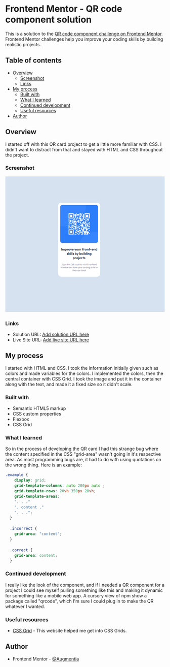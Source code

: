 # Frontend Mentor - QR code component solution

This is a solution to the [QR code component challenge on Frontend Mentor](https://www.frontendmentor.io/challenges/qr-code-component-iux_sIO_H). Frontend Mentor challenges help you improve your coding skills by building realistic projects. 

## Table of contents

- [Overview](#overview)
  - [Screenshot](#screenshot)
  - [Links](#links)
- [My process](#my-process)
  - [Built with](#built-with)
  - [What I learned](#what-i-learned)
  - [Continued development](#continued-development)
  - [Useful resources](#useful-resources)
- [Author](#author)

## Overview

I started off with this QR card project to get a little more familiar with CSS. I didn't want to distract from that and stayed with HTML and CSS throughout the project.

### Screenshot

![Image Preview](./images/preview.PNG)

### Links

- Solution URL: [Add solution URL here](https://github.com/Augmentia/qr-code-component-main)
- Live Site URL: [Add live site URL here](https://augmentia.github.io/qr-code-component-main/)

## My process

I started with HTML and CSS. I took the information initially given such as colors and made variables for the colors. I implemented the colors, then the central container with CSS Grid. I took the image and put it in the container along with the text, and made it a fixed size so it didn't scale. 

### Built with

- Semantic HTML5 markup
- CSS custom properties
- Flexbox
- CSS Grid

### What I learned

So in the process of developing the QR card I had this strange bug where the content specified in the CSS "grid-area" wasn't going in it's respective area.
As most programming bugs are, it had to do with using quotations on the wrong thing. Here is an example:

```css
.example {
    display: grid;
    grid-template-columns: auto 200px auto ;
    grid-template-rows: 20vh 350px 20vh;
    grid-template-areas: 
    ". . ."
    ". content ."
    ". . .";
  }

  .incorrect {
    grid-area: "content";
  }

  .correct {
    grid-area: content;
  }
```

### Continued development

I really like the look of the component, and if I needed a QR component for a project I could see myself pulling something like this and making it dynamic for something like a mobile web app. A cursory view of npm show a package called "qrcode", which I'm sure I could plug in to make the QR whatever I wanted.

### Useful resources

- [CSS Grid](https://css-tricks.com/snippets/css/complete-guide-grid/) - This website helped me get into CSS Grids.

## Author

- Frontend Mentor - [@Augmentia](https://www.frontendmentor.io/profile/Augmentia)

